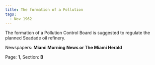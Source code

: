 ```yaml
---  
title: The formation of a Pollution  
tags:  
  - Nov 1962  
---  
```

  
The formation of a Pollution Control Board is suggested to regulate the planned Seadade oil refinery.  
  
Newspapers: **Miami Morning News or The Miami Herald**  
  
Page: **1**, Section: **B** 

